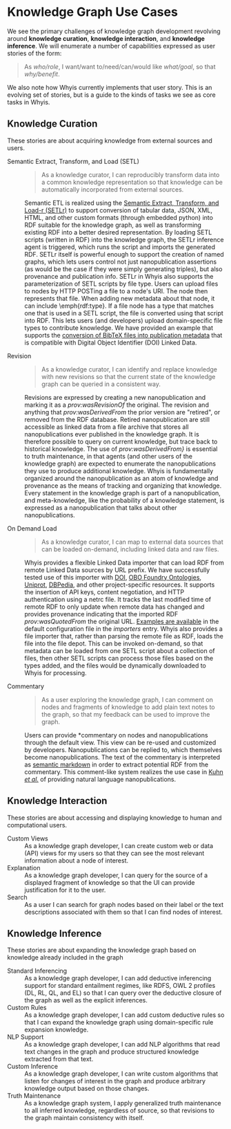 # Knowledge Graph Use Cases

We see the primary challenges of knowledge graph development revolving around **knowledge curation**, **knowledge interaction**, and **knowledge inference**.
We will enumerate a number of capabilities expressed as user stories of the form:

> As *who/role*, I want/want to/need/can/would like *what/goal*, so that *why/benefit*.

We also note how Whyis currently implements that user story. This is an evolving set of stories, but is a guide to the kinds of tasks we see as core tasks in Whyis.

## Knowledge Curation
These stories are about acquiring knowledge from external sources and users.
<dl>
<dt>Semantic Extract, Transform, and Load (SETL)</dt> 
<dd>

>  As a knowledge curator, I can reproducibly transform data into a common knowledge representation so that knowledge can be automatically incorporated from external sources.

Semantic ETL is realized using the [Semantic Extract, Transform, and Load-r (SETLr)](https://github.com/tetherless-world/setlr) to support conversion of tabular data, JSON, XML, HTML, and other custom formats (through embedded python) into RDF suitable for the knowledge graph, as well as transforming existing RDF into a better desired representation.
By loading SETL scripts (written in RDF) into the knowledge graph, the SETLr inference agent is triggered, which runs the script and imports the generated RDF.
SETLr itself is powerful enough to support the creation of named graphs, which lets users control not just nanopublication assertions (as would be the case if they were simply generating triples), but also provenance and publication info.
SETLr in Whyis also supports the parameterization of SETL scripts by file type.
Users can upload files to nodes by HTTP POSTing a file to a node's URI.
The node then represents that file.
When adding new metadata about that node, it can include \emph{rdf:type}.
If a file node has a type that matches one that is used in a SETL script, the file is converted using that script into RDF.
This lets users (and developers) upload domain-specific file types to contribute knowledge.
We have provided an example that supports the [conversion of BibTeX files into publication metadata](https://raw.githubusercontent.com/tetherless-world/whyis/master/setl_scripts/bibtex.setl.ttl) that is compatible with Digital Object Identifier (DOI) Linked Data.
</dd>
<dt>Revision</dt>
<dd>

>  As a knowledge curator, I can identify and replace knowledge with new revisions so that the current state of the knowledge graph can be queried in a consistent way.
  
  Revisions are expressed by creating a new nanopublication and marking it as a *prov:wasRevisionOf* the original. 
The revision and anything that *prov:wasDerivedFrom* the prior version are "retired", or removed from the RDF database. 
Retired nanopublication are still accessible as linked data from a file archive that stores all nanopublications ever published in the knowledge graph. 
It is therefore possible to query on current knowledge, but trace back to historical knowledge.
The use of *prov:wasDerivedFrom}* is essential to truth maintenance, in that agents (and other users of the knowledge graph) are expected to enumerate the nanopublications they use to produce additional knowledge.
Whyis is fundamentally organized around the nanopublication as an atom of knowledge and provenance as the means of tracking and organizing that knowledge. 
Every statement in the knowledge graph is part of a nanopublication, and meta-knowledge, like the probability of a  knowledge statement, is expressed as a nanopublication that talks about other nanopublications.
</dd>
<dt>On Demand Load</dt>
<dd>

>  As a knowledge curator, I can map to external data sources that can be loaded on-demand, including linked data and raw files.

Whyis provides a flexible Linked Data importer that can load RDF from remote Linked Data sources by URL prefix.
We have successfully tested use of this importer with [DOI](http://dx.doi.org), [OBO Foundry Ontologies](http://obofoundry.org), [Uniprot](http://uniprot.org), [DBPedia](http://dbpedia.org), and other project-specific resources.
It supports the insertion of API keys, content negotiation, and HTTP authentication using a netrc file.
It tracks the last modified time of remote RDF to only update when remote data has changed and provides provenance indicating that the imported RDF *prov:wasQuotedFrom* the original URL.
[Examples are available](https://raw.githubusercontent.com/tetherless-world/whyis/master/config_defaults.py) in the default configuration file in the *importers* entry.
Whyis also provides a file importer that, rather than parsing the remote file as RDF, loads the file into the file depot.
This can be invoked on-demand, so that metadata can be loaded from one SETL script about a collection of files, then other SETL scripts can process those files based on the types added, and the files would be dynamically downloaded to Whyis for processing.
</dd>
<dt>Commentary</dt>
<dd>

> As a user exploring the knowledge graph, I can comment on nodes and fragments of knowledge to add plain text notes to the graph, so that my feedback can be used to improve the graph.

Users can provide *commentary on nodes and nanopublications through the default view. 
This view can be re-used and customized by developers. 
Nanopublications can be replied to, which themselves become nanopublications.
The text of the commentary is interpreted as [semantic markdown](https://github.com/tetherless-world/markdown-rdfa) in order to extract potential RDF from the commentary.
This comment-like system realizes the use case in [Kuhn *et al.*](https://dx.doi.org/10.1007/978-3-642-38288-8_33) of providing natural language nanopublications.
</dd>
</dl>

## Knowledge Interaction
These stories are about accessing and displaying knowledge to human and computational users.
<dl>
<dt>Custom Views</dt> 
<dd>
  As a knowledge graph developer, I can create custom web or data (API) views for my users so that they can see the most relevant information about a node of interest.
</dd>
<dt>Explanation</dt> 
<dd>
  As a knowledge graph developer, I can query for the source of a displayed fragment of knowledge so that the UI can provide justification for it to the user.
</dd>
<dt>Search</dt> 
<dd>
  As a user I can search for graph nodes based on their label or the text descriptions associated with them so that I can find nodes of interest.
</dd>
</dl>

## Knowledge Inference
These stories are about expanding the knowledge graph based on knowledge already included in the graph
<dl>
<dt>Standard Inferencing</dt> 
  <dd>
    As a knowledge graph developer, I can add deductive inferencing support for standard entailment regimes, like RDFS, OWL 2 profiles (DL, RL, QL, and EL) so that I can query over the deductive closure of the graph as well as the explicit inferences.
  </dd>
<dt>Custom Rules</dt>
  <dd>
    As a knowledge graph developer, I can add custom deductive rules so that I can expand the knowledge graph using domain-specific rule expansion knowledge.
  </dd>
<dt>NLP Support</dt>
<dd>
  As a knowledge graph developer, I can add NLP algorithms that read text changes in the graph and produce structured knowledge extracted from that text.
</dd>
<dt>Custom Inference</dt>
<dd>
  As a knowledge graph developer, I can write custom algorithms that listen for changes of interest in the graph and produce arbitrary knowledge output based on those changes.
</dd>
<dt>Truth Maintenance</dt> 
<dd>
  As a knowledge graph system, I apply generalized truth maintenance to all inferred knowledge, regardless of source, so that revisions to the graph maintain consistency with itself.
</dd>
<dl>
